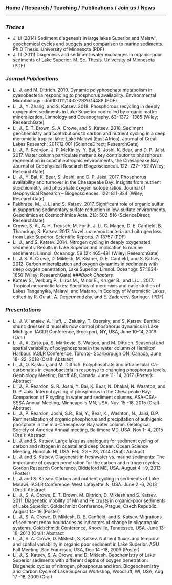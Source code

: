 ### [**Home**](README.md)  /  [**Research**](Research.md)  /  [**Teaching**](Teaching.md)   /  [**Publications**](Publications.md)  /  [**Join us**](Joinus.md)  /  [**News**](News.md) 
---
### _Theses_
- J. LI (2014) Sediment diagenesis in large lakes Superior and Malawi, geochemical cycles and budgets and comparison to marine sediments. Ph.D Thesis. University of Minnesota (PDF)
- J. LI (2011) Diagenesis and sediment-water exchanges in organic-poor sediments of Lake Superior. M. Sc. Thesis. University of Minnesota (PDF)
### _Journal Publications_
- Li, J. and M. Dittrich. 2019. Dynamic polyphosphate metabolism in cyanobacteria responding to phosphorus availability. Environmental Microbiology : doi:10.1111/1462-2920.14488  (PDF) 
- Li, J., Y. Zhang, and S. Katsev. 2018. Phosphorous recycling in deeply oxygenated sediments in Lake Superior controlled by organic matter mineralization. Limnology and Oceanography. 63: 1372- 1385 (Wiley; ResearchGate)
- Li, J., E. T. Brown, S. A. Crowe, and S. Katsev. 2018. Sediment geochemistry and contributions to carbon and nutrient cycling in a deep meromictic tropical lake: Lake Malawi (East Africa). Journal of Great Lakes Research: 2017.12.001 (ScienceDirect; ResearchGate)
- Li, J., P. Reardon, J. P. McKinley, Y. Bai, S. Joshi, K. Bear, and D. P. Jaisi. 2017. Water column particulate matter a key contributor to phosphorus regeneration in coastal eutrophic environments, the Chesapeake Bay. Journal of Geophysical Research Biogeosciences. 122: 737- 752 (Wiley; ResearchGate)
- Li, J., Y. Bai, K. Bear, S. Joshi, and D. P. Jaisi. 2017. Phosphorus availability and turnover in the Chesapeake Bay: Insights from nutrient stoichiometry and phosphate oxygen isotope ratios. Journal of Geophysical Research – Biogeosciences. 122: 811-824 (Wiley; ResearchGate)
- Fakhraee, M., J. Li and S. Katsev. 2017. Significant role of organic sulfur in supporting sedimentary sulfate reduction in low-sulfate environments. Geochimica et Cosmochimica Acta. 213: 502-516 (ScienceDirect; ResearchGate)
- Crowe, S. A., A. H. Treusch, M. Forth, J. Li, C. Magen, D. E. Canfield, B. Thamdrup, S. Katsev. 2017. Novel anammox bacteria and nitrogen loss from Lake Superior. Scientific Reports. 7: 13757 (PDF)
- Li, J., and S. Katsev. 2014. Nitrogen cycling in deeply oxygenated sediments: Results in Lake Superior and implication to marine sediments. Limnol. Oceanogr. 59 (2): 465–481 (Wiley; ResearchGate)
- Li, J. S. A. Crowe, D. Miklesh, M. Kistner, D. E. Canfield, and S. Katsev. 2012. Carbon mineralization and oxygen dynamics in sediments with deep oxygen penetration, Lake Superior. Limnol. Oceanogr. 57:1634-1650 (Wiley; ResearchGate)
###_Book Chapters_
- Katsev S., Verburg P., Lliros M., Minor E., Kruger B., and Li J.. 2017. Tropical meromictic lakes: Specifics of meromixis and case studies of Lakes Tanganyika, Malawi, and Matano. In Ecology of Meromictic Lakes, edited by R. Gulati, A. Degermendzhy, and E. Zadereev. Springer. (PDF)

### _Presentations_                                                      
- Li, J. V. Ianaiev, A. Huff, J. Zalusky, T. Ozersky, and S. Katsev. Benthic shunt: dreissenid mussels now control phosphorus dynamics in Lake Michigan. IAGLR Conference, Brockport, NY, USA, June 10-14, 2019 (Oral)
- Li, J., A. Zastepa, S. Markovic, S. Watson, and M. Dittrich. Seasonal and spatial variability of polyphosphate in the water column of Hamilton Harbour. IAGLR Conference, Toronto- Scarborough ON, Canada, June 18- 22, 2018 (Oral): Abstract
- Li, J., O. Kaskun, and M. Dittrich. Polyphosphate and intracellular Ca-carbonates in cyanobacteria in response to changing phosphorus levels. Geobiology Meeting, Banff AB, Canada. June 11- 14, 2017 (Poster): Abstract
- Li, J., P. Reardon, S. R. Joshi, Y. Bai, K. Bear, N. Dhakal, N. Washton, and D. P. Jaisi. Internal cycling of phosphorus in the Chesapeake Bay: Comparison of P cycling in water and sediment columns. ASA-CSA-SSSA Annual Meeting, Minneapolis MN, USA. Nov. 15 -18, 2015 (Oral): Abstract
- Li, J., P. Reardon, Joshi, S.R., Bai, Y., Bear, K., Washton, N., Jaisi, D.P. Remineralization of organic phosphorus and precipitation of authigenic phosphate in the mid-Chesapeake Bay water column. Geological Society of America Annual meeting, Baltimore MD, USA. Nov 1- 4, 2015 (Oral): Abstract
- Li, J. and S. Katsev. Large lakes as analogues for sediment cycling of carbon and nitrogen in coastal and deep Ocean. Ocean Science Meeting, Honolulu HI, USA. Feb. 23 – 28, 2014 (Oral): Abstract
- Li, J. and S. Katsev. Diagenesis in freshwater vs. marine sediments: The importance of oxygen penetration for the carbon and nitrogen cycles. Gordon Research Conference, Biddeford ME, USA. August 4 – 9, 2013 (Poster)
- Li, J. and S. Katsev. Carbon and nutrient cycling in sediments of Lake Malawi. IAGLR Conference, West Lafayette IN, USA. June 2 -6, 2013 (Oral): Abstract
- Li, J., S. A. Crowe, E. T. Brown, M. Dittrich, D. Miklesh and S. Katsev. 2011. Diagenetic mobility of Mn and Fe crusts in organic-poor sediments of Lake Superior. Goldschmidt Conference, Prague, Czech Republic. August 14- 19 (Poster)
- Li, J., S. A. Crowe, D. Miklesh, D. E. Canfield, and S. Katsev. Migrations of sediment redox boundaries as indicators of change in oligotrophic systems, Goldschmidt Conference, Knoxville, Tennessee, USA. June 13- 18, 2010 (Oral): Abstract
- Li, J., S. A. Crowe, D. Miklesh, S. Katsev. Nutrient fluxes and temporal and spatial variability in organic poor sediment in Lake Superior. AGU Fall Meeting. San Francisco, USA, Dec 14 -18, 2009 (Poster)
- Li, J., S. Katsev, S. A. Crowe, and D. Miklesh. Geochemistry of Lake Superior sediments with different depths of oxygen penetration: Diagenetic cycles of nitrogen, phosphorus and iron. Biogeochemistry and Carbon Cycle of Lake Superior Workshop, Woodruff, WI, USA, Aug 17 -18, 2009 (Oral) 
